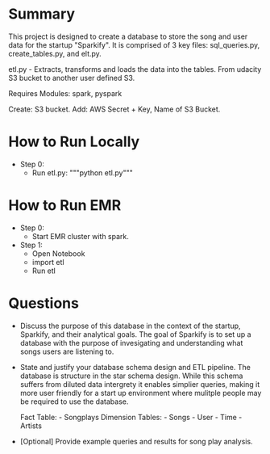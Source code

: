 # Summary

This project is designed to create a database to store the song and user data for the startup "Sparkify". It is comprised of 3 key files: sql_queries.py, create_tables.py, and elt.py. 


etl.py
    - Extracts, transforms and loads the data into the tables.
        From udacity S3 bucket to another user defined S3.

Requires Modules: spark, pyspark

Create: S3 bucket.
Add: AWS Secret + Key, Name of S3 Bucket.

# How to Run Locally
- Step 0:
    - Run etl.py:   """python etl.py"""

# How to Run EMR
- Step 0:
    - Start EMR cluster with spark.
- Step 1:
    - Open Notebook
    - import etl
    - Run etl

# Questions
- Discuss the purpose of this database in the context of the startup, Sparkify, and their analytical goals.
The goal of Sparkify is to set up a database with the purpose of invesigating and understanding what songs users are listening to. 


- State and justify your database schema design and ETL pipeline.
    The database is structure in the star schema design. While this schema suffers from diluted data intergrety it enables simplier queries, making it more user friendly for a start up environment where mulitple people may be required to use the database. 

    Fact Table:
        - Songplays
    Dimension Tables:
        - Songs
        - User
        - Time
        - Artists
- [Optional] Provide example queries and results for song play analysis.
